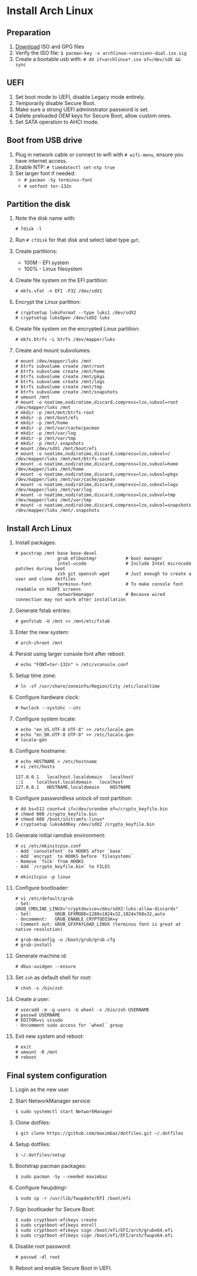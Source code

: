 # Install Arch Linux

## Preparation

1.  [Download](https://archlinux.org/download/) ISO and GPG files
1.  Verify the ISO file: `$ pacman-key -v archlinux-<version>-dual.iso.sig`
1.  Create a bootable usb with: `# dd if=archlinux*.iso of=/dev/sdX && sync`

## UEFI

1.  Set boot mode to UEFI, disable Legacy mode entirely.
1.  Temporarily disable Secure Boot.
1.  Make sure a strong UEFI administrator password is set.
1.  Delete preloaded OEM keys for Secure Boot, allow custom ones.
1.  Set SATA operation to AHCI mode.

## Boot from USB drive

1.  Plug in network cable or connect to wifi with `# wifi-menu`, ensure you have internet access.
1.  Enable NTP: `# timedatectl set-ntp true`
1.  Set larger font if needed:
    - `# pacman -Sy terminus-font`
    - `# setfont ter-132n`

## Partition the disk

1.  Note the disk name with:

    ```
    # fdisk -l
    ```

1.  Run `# cfdisk` for that disk and select label type `gpt`.
1.  Create partitions:
    - 100M - EFI system
    - 100% - Linux filesystem
1.  Create file system on the EFI partition:

    ```
    # mkfs.vfat -n EFI -F32 /dev/sdX1
    ```

1.  Encrypt the Linux partition:

    ```
    # cryptsetup luksFormat --type luks1 /dev/sdX2
    # cryptsetup luksOpen /dev/sdX2 luks
    ```

1.  Create file system on the encrypted Linux partition:

    ```
    # mkfs.btrfs -L btrfs /dev/mapper/luks
    ```

1.  Create and mount subvolumes:

    ```
    # mount /dev/mapper/luks /mnt
    # btrfs subvolume create /mnt/root
    # btrfs subvolume create /mnt/home
    # btrfs subvolume create /mnt/pkgs
    # btrfs subvolume create /mnt/logs
    # btrfs subvolume create /mnt/tmp
    # btrfs subvolume create /mnt/snapshots
    # umount /mnt
    # mount -o noatime,nodiratime,discard,compress=lzo,subvol=root /dev/mapper/luks /mnt
    # mkdir -p /mnt/mnt/btrfs-root
    # mkdir -p /mnt/boot/efi
    # mkdir -p /mnt/home
    # mkdir -p /mnt/var/cache/pacman
    # mkdir -p /mnt/var/log
    # mkdir -p /mnt/var/tmp
    # mkdir -p /mnt/.snapshots
    # mount /dev/sdX1 /mnt/boot/efi
    # mount -o noatime,nodiratime,discard,compress=lzo,subvol=/ /dev/mapper/luks /mnt/mnt/btrfs-root
    # mount -o noatime,nodiratime,discard,compress=lzo,subvol=home /dev/mapper/luks /mnt/home
    # mount -o noatime,nodiratime,discard,compress=lzo,subvol=pkgs /dev/mapper/luks /mnt/var/cache/pacman
    # mount -o noatime,nodiratime,discard,compress=lzo,subvol=logs /dev/mapper/luks /mnt/var/log
    # mount -o noatime,nodiratime,discard,compress=lzo,subvol=tmp /dev/mapper/luks /mnt/var/tmp
    # mount -o noatime,nodiratime,discard,compress=lzo,subvol=snapshots /dev/mapper/luks /mnt/.snapshots
    ```

## Install Arch Linux

1.  Install packages:

    ```
    # pacstrap /mnt base base-devel
                    grub efibootmgr           # boot manager
                    intel-ucode               # Include Intel microcode patches during boot
                    zsh git openssh wget      # Just enough to create a user and clone dotfiles
                    terminus-font             # To make console font readable on HiDPI screens
                    networkmanager            # Because wired connection may not work after installation
    ```

1.  Generate fstab entries:

    ```
    # genfstab -U /mnt >> /mnt/etc/fstab
    ```

1.  Enter the new system:

    ```
    # arch-chroot /mnt
    ```

1.  Persist using larger console font after reboot:

    ```
    # echo "FONT=ter-132n" > /etc/vconsole.conf
    ```

1.  Setup time zone:

    ```
    # ln -sf /usr/share/zoneinfo/Region/City /etc/localtime
    ```

1.  Configure hardware clock:

    ```
    # hwclock --systohc --utc
    ```

1.  Configure system locate:

    ```
    # echo "en_US.UTF-8 UTF-8" >> /etc/locale.gen
    # echo "en_DK.UTF-8 UTF-8" >> /etc/locale.gen
    # locale-gen
    ```

1.  Configure hostname:

    ```
    # echo HOSTNAME > /etc/hostname
    # vi /etc/hosts

    127.0.0.1	localhost.localdomain	localhost
    ::1	 	localhost.localdomain	localhost
    127.0.0.1	HOSTNAME.localdomain	HOSTNAME
    ```

1.  Configure passwordless unlock of root partition:

    ```
    # dd bs=512 count=4 if=/dev/urandom of=/crypto_keyfile.bin
    # chmod 000 /crypto_keyfile.bin
    # chmod 600 /boot/initramfs-linux*
    # cryptsetup luksAddKey /dev/sdX2 /crypto_keyfile.bin
    ```

1.  Generate initial ramdisk environment:

    ```
    # vi /etc/mkinitcpio.conf
    - Add `consolefont` to HOOKS after `base`
    - Add `encrypt` to HOOKS before `filesystems`
    - Remove `fsck` from HOOKS
    - Add `/crypto_keyfile.bin` to FILES

    # mkinitcpio -p linux
    ```

1.  Configure bootloader:

    ```
    # vi /etc/default/grub
    - Set:         GRUB_CMDLINE_LINUX="cryptdevice=/dev/sdX2:luks:allow-discards"
    - Set:         GRUB_GFXMODE=1280x1024x32,1024x768x32,auto
    - Uncomment:   GRUB_ENABLE_CRYPTODISK=y
    - Comment out: GRUB_GFXPAYLOAD_LINUX (terminus font is great at native resolution)

    # grub-mkconfig -o /boot/grub/grub.cfg
    # grub-install
    ```

1.  Generate machine id:

    ```
    # dbus-uuidgen --ensure
    ```

1.  Set `zsh` as default shell for root:

    ```
    # chsh -s /bin/zsh
    ```

1.  Create a user:

    ```
    # useradd -m -g users -G wheel -s /bin/zsh USERNAME
    # passwd USERNAME
    # EDITOR=vi visudo
    - Uncomment sudo access for `wheel` group
    ```

1.  Exit new system and reboot:

    ```
    # exit
    # umount -R /mnt
    # reboot
    ```

## Final system configuration

1.  Login as the new user
1.  Start NetworkManager service:

    ```
    $ sudo systemctl start NetworkManager
    ```

1.  Clone dotfiles:

    ```
    $ git clone https://github.com/maximbaz/dotfiles.git ~/.dotfiles
    ```

1.  Setup dotfiles:

    ```
    $ ~/.dotfiles/setup
    ```

1.  Bootstrap pacman packages:

    ```
    $ sudo pacman -Sy --needed maximbaz
    ```

1.  Configure fwupdmgr:

    ```
    $ sudo cp -r /usr/lib/fwupdate/EFI /boot/efi
    ```

1.  Sign bootloader for Secure Boot:

    ```
    $ sudo cryptboot-efikeys create
    $ sudo cryptboot-efikeys enroll
    $ sudo cryptboot-efikeys sign /boot/efi/EFI/arch/grubx64.efi
    $ sudo cryptboot-efikeys sign /boot/efi/EFI/arch/fwupx64.efi
    ```

1.  Disable root password:

    ```
    # passwd -dl root
    ```

1.  Reboot and enable Secure Boot in UEFI.
